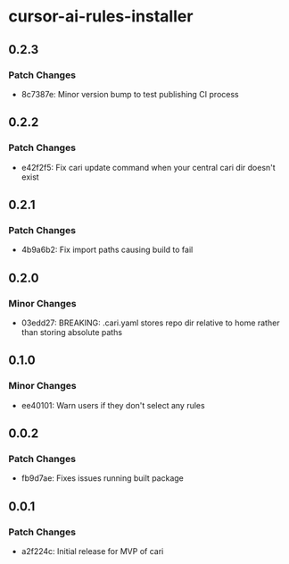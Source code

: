 # cursor-ai-rules-installer

## 0.2.3

### Patch Changes

- 8c7387e: Minor version bump to test publishing CI process

## 0.2.2

### Patch Changes

- e42f2f5: Fix cari update command when your central cari dir doesn't exist

## 0.2.1

### Patch Changes

- 4b9a6b2: Fix import paths causing build to fail

## 0.2.0

### Minor Changes

- 03edd27: BREAKING: .cari.yaml stores repo dir relative to home rather than storing absolute paths

## 0.1.0

### Minor Changes

- ee40101: Warn users if they don't select any rules

## 0.0.2

### Patch Changes

- fb9d7ae: Fixes issues running built package

## 0.0.1

### Patch Changes

- a2f224c: Initial release for MVP of cari
